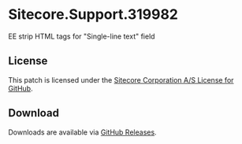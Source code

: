# Sitecore.Support.319982
EE strip HTML tags for &quot;Single-line text&quot; field

## License  
This patch is licensed under the [Sitecore Corporation A/S License for GitHub](https://github.com/sitecoresupport/Sitecore.Support.319982/blob/master/LICENSE).  

## Download  
Downloads are available via [GitHub Releases](https://github.com/sitecoresupport/Sitecore.Support.319982/releases).  
